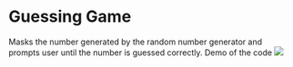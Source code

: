 # Guessing Game
Masks the number generated by the random number generator and prompts user until the number is guessed correctly.
Demo of the code 
<img src='https://media.giphy.com/media/U2KvkbLQLXssu2wHDO/giphy.gif'>
